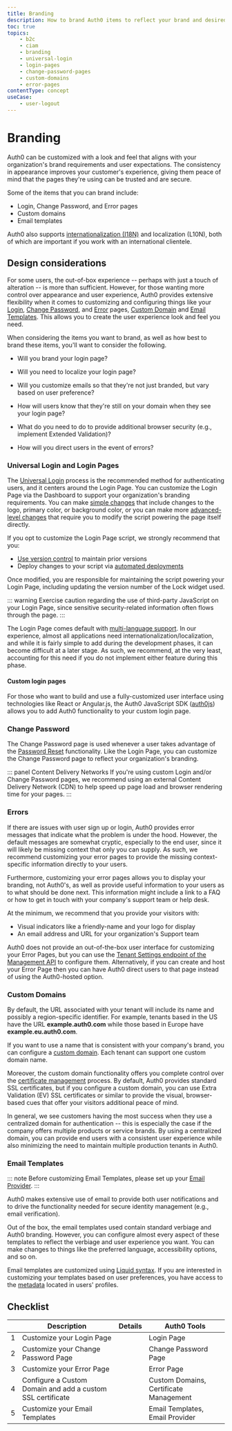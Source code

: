 ```yaml
---
title: Branding
description: How to brand Auth0 items to reflect your brand and desired user experience
toc: true
topics:
    - b2c
    - ciam
    - branding
    - universal-login
    - login-pages
    - change-password-pages
    - custom-domains
    - error-pages
contentType: concept
useCase:
    - user-logout
---
```

# Branding

Auth0 can be customized with a look and feel that aligns with your organization's brand requirements and user expectations. The consistency in appearance improves your customer's experience, giving them peace of mind that the pages they're using can be trusted and are secure.

Some of the items that you can brand include:

* Login, Change Password, and Error pages
* Custom domains
* Email templates

Auth0 also supports [internationalization (I18N)](/i18n) and localization (L10N), both of which are important if you work with an international clientele.

## Design considerations

For some users, the out-of-box experience -- perhaps with just a touch of alteration -- is more than sufficient. However, for those wanting more control over appearance and user experience, Auth0 provides extensive flexibility when it comes to customizing and configuring things like your [Login](#universal-login), [Change Password](#change-password), and [Error](#errors) pages, [Custom Domain](#custom-domain) and [Email Templates](#email-templates). This allows you to create the user experience look and feel you need.

When considering the items you want to brand, as well as how best to brand these items, you'll want to consider the following.

* Will you brand your login page?

* Will you need to localize your login page?

* Will you customize emails so that they're not just branded, but vary based on user preference?

* How will users know that they're still on your domain when they see your login page?

* What do you need to do to provide additional browser security (e.g., implement Extended Validation)?

* How will you direct users in the event of errors?

### Universal Login and Login Pages

The [Universal Login](/universal-login) process is the recommended method for authenticating users, and it centers around the Login Page. You can customize the Login Page via the Dashboard to support your organization's branding requirements. You can make [simple changes](/universal-login#simple-customization) that include changes to the logo, primary color, or background color, or you can make more [advanced-level changes](/universal-login#advanced-customization) that require you to modify the script powering the page itself directly.

If you opt to customize the Login Page script, we strongly recommend that you:

* [Use version control](/universal-login/version-control) to maintain prior versions
* Deploy changes to your script via [automated deployments](#)

Once modified, you are responsible for maintaining the script powering your Login Page, including updating the version number of the Lock widget used.

::: warning
Exercise caution regarding the use of third-party JavaScript on your Login Page, since sensitive security-related information often flows through the page.
:::

The Login Page comes default with [multi-language support](/libraries/lock/v11/i18n). In our experience, almost all applications need internationalization/localization, and while it is fairly simple to add during the development phases, it can become difficult at a later stage. As such, we recommend, at the very least, accounting for this need if you do not implement either feature during this phase.

#### Custom login pages

For those who want to build and use a fully-customized user interface using technologies like React or Angular.js, the Auth0 JavaScript SDK ([auth0js](/libraries/auth0js)) allows you to add Auth0 functionality to your custom login page.

### Change Password

The Change Password page is used whenever a user takes advantage of the [Password Reset](#) functionality. Like the Login Page, you can customize the Change Password page to reflect your organization's branding. 

::: panel Content Delivery Networks
If you're using custom Login and/or Change Password pages, we recommend using an external Content Delivery Network (CDN) to help speed up page load and browser rendering time for your pages.
:::

### Errors

If there are issues with user sign up or login, Auth0 provides error messages that indicate what the problem is under the hood. However, the default messages are somewhat cryptic, especially to the end user, since it will likely be missing context that only you can supply. As such, we recommend customizing your error pages to provide the missing context-specific information directly to your users.

Furthermore, customizing your error pages allows you to display your branding, not Auth0's, as well as provide useful information to your users as to what should be done next. This information might include a link to a FAQ or how to get in touch with your company's support team or help desk.

At the minimum, we recommend that you provide your visitors with:

* Visual indicators like a friendly-name and your logo for display
* An email address and URL for your organization's Support team

Auth0 does not provide an out-of-the-box user interface for customizing your Error Pages, but you can use the [Tenant Settings endpoint of the Management API](/api/management/v2#!/Tenants/patch_settings) to configure them. Alternatively, if you can create and host your Error Page then you can have Auth0 direct users to that page instead of using the Auth0-hosted option. 


### Custom Domains

By default, the URL associated with your tenant will include its name and possibly a region-specific identifier. For example, tenants based in the US have the URL **example.auth0.com** while those based in Europe have **example.eu.auth0.com**.

If you want to use a name that is consistent with your company's brand, you can configure a [custom domain](/custom-domains). Each tenant can support one custom domain name.

Moreover, the custom domain functionality offers you complete control over the [certificate management](/custom-domains#certificate-management) process. By default, Auth0 provides standard SSL certificates, but if you configure a custom domain, you can use Extra Validation (EV) SSL certificates or similar to provide the visual, browser-based cues that offer your visitors additional peace of mind.

In general, we see customers having the most success when they use a centralized domain for authentication -- this is especially the case if the company offers multiple products or service brands. By using a centralized domain, you can provide end users with a consistent user experience while also minimizing the need to maintain multiple production tenants in Auth0.

### Email Templates

::: note
Before customizing Email Templates, please set up your [Email Provider](#).
:::

Auth0 makes extensive use of email to provide both user notifications and to drive the functionality needed for secure identity management (e.g., email verification).

Out of the box, the email templates used contain standard verbiage and Auth0 branding. However, you can configure almost every aspect of these templates to reflect the verbiage and user experience you want. You can make changes to things like the preferred language, accessibility options, and so on.

Email templates are customized using [Liquid syntax](/email/liquid-syntax). If you are interested in customizing your templates based on user preferences, you have access to the [metadata](#) located in users' profiles. 

## Checklist

| | Description | Details | Auth0 Tools |
| - | - | - | - |
| 1 | Customize your Login Page |  | Login Page |
| 2 | Customize your Change Password Page |  | Change Password Page |
| 3 | Customize your Error Page |  | Error Page |
| 4 | Configure a Custom Domain and add a custom SSL certificate | | Custom Domains, Certificate Management |
| 5 | Customize your Email Templates |  | Email Templates, Email Provider |

